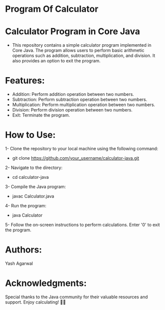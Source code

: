 # Program Of Calculator
# Calculator Program in Core Java

- This repository contains a simple calculator program implemented in Core Java. The program allows users to perform basic arithmetic operations such as addition, subtraction, multiplication, and division. It also provides an option to exit the program.

# Features:
- Addition: Perform addition operation between two numbers.
- Subtraction: Perform subtraction operation between two numbers.
- Multiplication: Perform multiplication operation between two numbers.
- Division: Perform division operation between two numbers.
- Exit: Terminate the program.

# How to Use:
1- Clone the repository to your local machine using the following command:
- git clone https://github.com/your_username/calculator-java.git

2- Navigate to the directory:
- cd calculator-java

3- Compile the Java program:
- javac Calculator.java

4- Run the program:
- java Calculator

5- Follow the on-screen instructions to perform calculations. Enter '0' to exit the program.

# Authors:
Yash Agarwal

# Acknowledgments:
Special thanks to the Java community for their valuable resources and support.
Enjoy calculating! 🧮🚀

